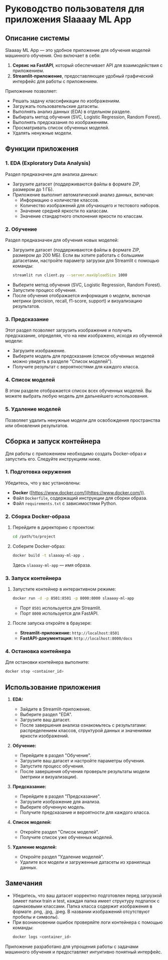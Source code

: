 # Руководство пользователя для приложения Slaaaay ML App

## Описание системы

Slaaaay ML App — это удобное приложение для обучения моделей машинного обучения. Оно включает в себя:

1. **Сервис на FastAPI**, который обеспечивает API для взаимодействия с приложением.
2. **Streamlit-приложение**, предоставляющее удобный графический интерфейс для работы с приложением.

Приложение позволяет:

- Решать задачу классификации по изображениям.
- Загружать пользовательские датасеты.
- Выполнять анализ данных (EDA) в отдельном разделе.
- Выбирать метод обучения (SVC, Logistic Regression, Random Forest).
- Выполнять предсказания по изображениям.
- Просматривать список обученных моделей.
- Удалять ненужные модели.

## Функции приложения

### 1. EDA (Exploratory Data Analysis)

Раздел предназначен для анализа данных:

- Загрузите датасет (поддерживаются файлы в формате ZIP, размером до 1 ГБ).
- Приложение выполнит автоматический анализ данных, включая:
  - Информацию о количестве классов.
  - Количество изображений для обучающего и тестового наборов.
  - Значение средней яркости по калассам.
  - Значение стандартного отклонения яркости по классам.

### 2. Обучение

Раздел предназначен для обучения новых моделей:

- Загрузите датасет (поддерживаются файлы в формате ZIP, размером до 200 МБ). Если вы хотите работать с большими датасетами, настройте параметр загрузки для Streamlit с помощью команды:
  ```bash
  streamlit run client.py --server.maxUploadSize 1000
  ```
- Выберите метод обучения (SVC, Logistic Regression, Random Forest).
- Запустите процесс обучения.
- После обучения отображается информация о модели, включая метрики (precision, recall, f1-score, support) и визуализацию результатов.

### 3. Предсказание

Этот раздел позволяет загрузить изображение и получить предсказание, определяя, что на нем изображено, исходя из обученной модели:

- Загрузите изображение.
- Выберите модель для предсказания (список обученных моделей можно увидеть в разделе "Список моделей").
- Получите результат с вероятностями для каждого класса.

### 4. Список моделей

В этом разделе отображается список всех обученных моделей. Вы можете выбрать любую модель для дальнейшего использования.

### 5. Удаление моделей

Позволяет удалить ненужные модели для освобождения пространства или обновления результатов.

## Сборка и запуск контейнера

Для работы с приложением необходимо создать Docker-образ и запустить его. Следуйте инструкциям ниже.

### 1. Подготовка окружения

Убедитесь, что у вас установлены:

- **Docker** ([https://www.docker.com/](https://www.docker.com/)).
- Файл `Dockerfile`, содержащий инструкции для сборки образа.
- Файл `requirements.txt` с зависимостями Python.

### 2. Сборка Docker-образа

1. Перейдите в директорию с проектом:
   ```bash
   cd /path/to/project
   ```
2. Соберите Docker-образ:
   ```bash
   docker build -t slaaaay-ml-app .
   ```
   Здесь `slaaaay-ml-app` — имя образа.

### 3. Запуск контейнера

1. Запустите контейнер в интерактивном режиме:

   ```bash
   docker run -d -p 8501:8501 -p 8000:8000 slaaaay-ml-app
   ```

   - Порт `8501` используется для Streamlit.
   - Порт `8000` используется для FastAPI.

2. После запуска откройте в браузере:

   - **Streamlit-приложение:** `http://localhost:8501`
   - **FastAPI-документация:** `http://localhost:8000/docs`

### 4. Остановка контейнера

Для остановки контейнера выполните:

```bash
docker stop <container_id>
```

## Использование приложения

1. **EDA:**

   - Зайдите в Streamlit-приложение.
   - Выберите раздел "EDA".
   - Загрузите ваш датасет.
   - После завершения анализа ознакомьтесь с результатами: распределением классов, структурой данных и значениями яркости изображений.

2. **Обучение:**

   - Перейдите в раздел "Обучение".
   - Загрузите ваш датасет и настройте параметры обучения.
   - Запустите процесс обучения.
   - После завершения обучения проверьте результаты модели (метрики и визуализации).

3. **Предсказание:**

   - Перейдите в раздел "Предсказание".
   - Загрузите изображение для анализа.
   - Выберите обученную модель.
   - Получите предсказание и вероятности для каждого класса.

4. **Список моделей:**

   - Откройте раздел "Список моделей".
   - Получите список уже обученных моделей.

5. **Удаление моделей:**

   - Откройте раздел "Удаление моделей".
   - Удалите все модели и загруженные датасеты из хранилища данных.

## Замечания

- Убедитесь, что ваш датасет корректно подготовлен перед загрузкой (имеет папки train и test, каждая папка имеет структуру подпапок с одинаковыми классами. Папка класса содержит изображения в формате .png, .jpg, .jpeg. В названии изображений отсутствуют пробелы и символы).
- При возникновении ошибок проверяйте логи контейнера с помощью команды:
  ```bash
  docker logs <container_id>
  ```

Приложение разработано для упрощения работы с задачами машинного обучения и предоставляет интуитивно понятный интерфейс.
